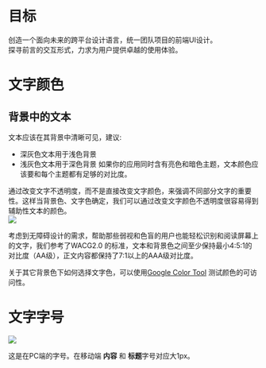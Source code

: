 # 目标
创造一个面向未来的跨平台设计语言，统一团队项目的前端UI设计。   
探寻前言的交互形式，力求为用户提供卓越的使用体验。  
# 文字颜色
## 背景中的文本
文本应该在其背景中清晰可见，建议:
* 深灰色文本用于浅色背景
* 浅灰色文本用于深色背景
如果你的应用同时含有亮色和暗色主题，文本颜色应该要和每个主题都有足够的对比度。    
  
通过改变文字不透明度，而不是直接改变文字颜色，来强调不同部分文字的重要性。这样当背景色、文字色确定，我们可以通过改变文字颜色不透明度很容易得到辅助性文本的颜色。  
![](https://ws1.sinaimg.cn/large/b0b365f5ly1fryy9j72lhj20ra0beq41.jpg)  
  
考虑到无障碍设计的需求，帮助那些弱视和色盲的用户也能轻松识别和阅读屏幕上的文字，我们参考了WACG2.0 的标准，文本和背景色之间至少保持最小4:5:1的对比度（AA级），正文内容都保持了7:1以上的AAA级对比度。  
  
关于其它背景色下如何选择文字色，可以使用[Google Color Tool](https://material.io/collections/color/) 测试颜色的可访问性。  

# 文字字号
![](https://ws1.sinaimg.cn/large/b0b365f5ly1frz7r056g0j21kw1s2tmz.jpg)  
  
  这是在PC端的字号。在移动端 **内容** 和 **标题**字号对应大1px。
